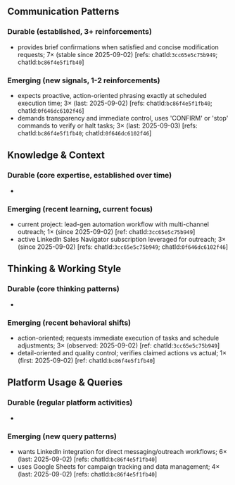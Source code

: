 ## Communication Patterns
### Durable (established, 3+ reinforcements)
- provides brief confirmations when satisfied and concise modification requests; 7× (stable since 2025-09-02) [refs: chatId:`3cc65e5c75b949`; chatId:`bc86f4e5f1fb40`]

### Emerging (new signals, 1-2 reinforcements)
- expects proactive, action-oriented phrasing exactly at scheduled execution time; 3× (last: 2025-09-02) [refs: chatId:`bc86f4e5f1fb40`; chatId:`0f646dc6102f46`]
- demands transparency and immediate control, uses 'CONFIRM' or 'stop' commands to verify or halt tasks; 3× (last: 2025-09-03) [refs: chatId:`bc86f4e5f1fb40`; chatId:`0f646dc6102f46`]

## Knowledge & Context
### Durable (core expertise, established over time)
-

### Emerging (recent learning, current focus)
- current project: lead-gen automation workflow with multi-channel outreach; 1× (since 2025-09-02) [ref: chatId:`3cc65e5c75b949`]
- active LinkedIn Sales Navigator subscription leveraged for outreach; 3× (since 2025-09-02) [refs: chatId:`3cc65e5c75b949`; chatId:`0f646dc6102f46`]

## Thinking & Working Style
### Durable (core thinking patterns)
-

### Emerging (recent behavioral shifts)
- action-oriented; requests immediate execution of tasks and schedule adjustments; 3× (observed: 2025-09-02) [ref: chatId:`3cc65e5c75b949`]
- detail-oriented and quality control; verifies claimed actions vs actual; 1× (first: 2025-09-02) [ref: chatId:`bc86f4e5f1fb40`]

## Platform Usage & Queries
### Durable (regular platform activities)
-

### Emerging (new query patterns)
- wants LinkedIn integration for direct messaging/outreach workflows; 6× (last: 2025-09-02) [refs: chatId:`bc86f4e5f1fb40`]
- uses Google Sheets for campaign tracking and data management; 4× (last: 2025-09-02) [refs: chatId:`bc86f4e5f1fb40`]